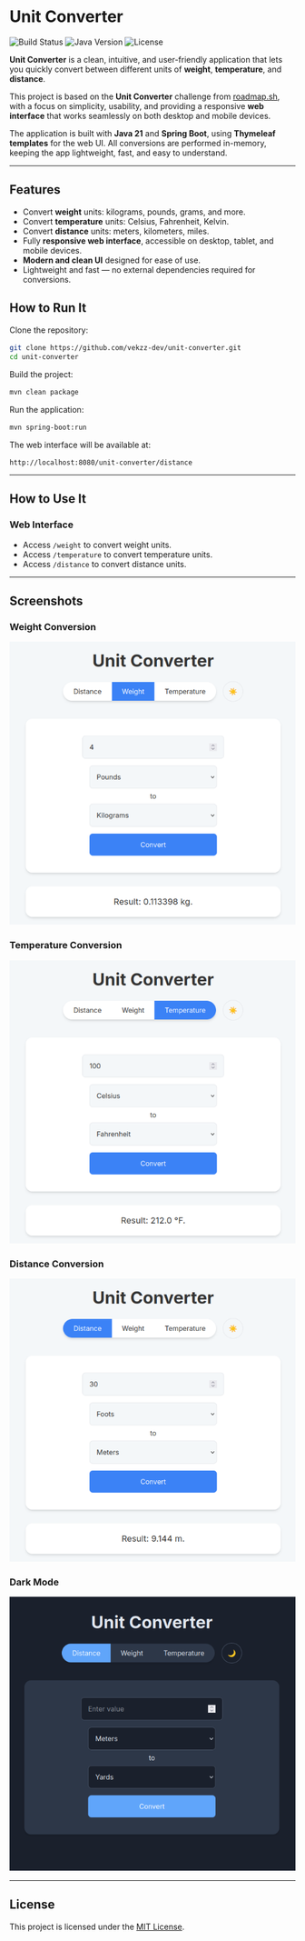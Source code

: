 # Unit Converter

![Build Status](https://img.shields.io/badge/build-passing-brightgreen)
![Java Version](https://img.shields.io/badge/java-21-blue)
![License](https://img.shields.io/badge/license-MIT-lightgrey)

**Unit Converter** is a clean, intuitive, and user-friendly application that lets you quickly convert between different units of **weight**, **temperature**, and **distance**.

This project is based on the **Unit Converter** challenge from [roadmap.sh](https://roadmap.sh/projects/unit-converter),
with a focus on simplicity, usability, and providing a responsive **web interface** that works seamlessly on both desktop and mobile devices.

The application is built with **Java 21** and **Spring Boot**, using **Thymeleaf templates** for the web UI.
All conversions are performed in-memory, keeping the app lightweight, fast, and easy to understand.

---

## Features

* Convert **weight** units: kilograms, pounds, grams, and more.
* Convert **temperature** units: Celsius, Fahrenheit, Kelvin.
* Convert **distance** units: meters, kilometers, miles.
* Fully **responsive web interface**, accessible on desktop, tablet, and mobile devices.
* **Modern and clean UI** designed for ease of use.
* Lightweight and fast — no external dependencies required for conversions.


## How to Run It

Clone the repository:

```bash
git clone https://github.com/vekzz-dev/unit-converter.git
cd unit-converter
````

Build the project:

```bash
mvn clean package
```

Run the application:

```bash
mvn spring-boot:run
```

The web interface will be available at:

```
http://localhost:8080/unit-converter/distance
```

---

## How to Use It

### Web Interface

* Access `/weight` to convert weight units.
* Access `/temperature` to convert temperature units.
* Access `/distance` to convert distance units.

---

## Screenshots

### Weight Conversion

![Weight Conversion](screenshots/weight.png)

### Temperature Conversion

![Temperature Conversion](screenshots/temperature.png)

### Distance Conversion

![Distance Conversion](screenshots/distance.png)

### Dark Mode
![Dark Mode](screenshots/dark_mode.png)

---

## License

This project is licensed under the [MIT License](LICENSE).

